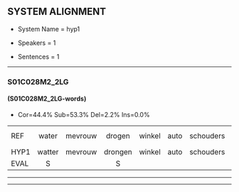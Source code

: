 
## SYSTEM ALIGNMENT

- System Name = hyp1

- Speakers = 1

- Sentences = 1

---

### S01C028M2_2LG

#### (S01C028M2_2LG-words)

- Cor=44.4%	Sub=53.3%	Del=2.2%	Ins=0.0%

|  |  |  |  |  |  |  |  |  |  |  |  |  |  |  |  |  |  |  |  |  |  |  |  |  |  |  |  |  |  |  |  |  |  |  |  |  |  |  |  |  |  |  |  |  |  |
|:--- |:---:|:---:|:---:|:---:|:---:|:---:|:---:|:---:|:---:|:---:|:---:|:---:|:---:|:---:|:---:|:---:|:---:|:---:|:---:|:---:|:---:|:---:|:---:|:---:|:---:|:---:|:---:|:---:|:---:|:---:|:---:|:---:|:---:|:---:|:---:|:---:|:---:|:---:|:---:|:---:|:---:|:---:|:---:|:---:|:---:|
| REF | water | mevrouw | drogen | winkel | auto | schouders | verhaal | koning | moeilijk | speelplaats | drinken | hoofdpijn | regen | vliegtuig | stoppen | opnieuw | * | gooien | sneeuwen | moeder | liedje | potlood | fietsbel | vinger | dichtbij*(dichterbij) | meisje | * | chauffeur | muziek | waarom | scheuren | lawaai | zwemmen | vuurwerk | appel | * | * | cola | kussen | eerste | * | circus | kleuren | voetbal | vlinder |
| HYP1 | watter | mevrouw | drongen | winkel | auto | schouders | verhaal | koning | moeilijk | speelblats | drinken | hoofdpijn | regen | vliegtuig | stappen | opnieuw | xxx | goan | sneewwen | moder | lita | poploot | viebel | vinger | dichterbij | meisje | ka | chauffeur | muziek | waarom |  | scheren | naar | wij | swammen | guurwert | apel | kola | kola | kuseneersta | ga | cirtus | kleuren | voetbal | vlinder |
| EVAL | S |  | S |  |  |  |  |  |  | S |  |  |  |  | S |  | S | S | S | S | S | S | S |  | S |  | S |  |  |  | D | S | S | S | S | S | S | S | S | S | S | S |  |  |  |
---

---
